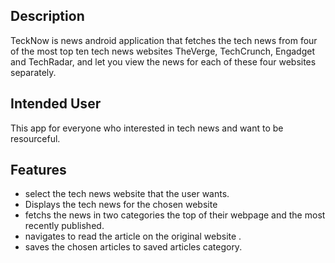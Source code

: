 ## Description
TeckNow is news android application  that  fetches the tech news  from four of the most top ten
tech news websites TheVerge, TechCrunch, Engadget and TechRadar, and let you view the news for each
of these four websites separately.

## Intended User
This app for everyone who interested in tech news and want to be resourceful.

## Features
- select the tech news website that the user wants.
- Displays the tech news for the chosen website
- fetchs the news in two categories the top of their webpage and the most recently published.
- navigates to read the article on the original website .
- saves the chosen articles to saved articles category.

